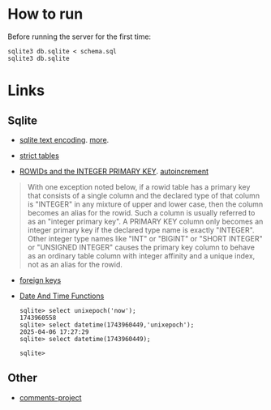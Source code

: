 # How to run

Before running the server for the first time:

    sqlite3 db.sqlite < schema.sql
    sqlite3 db.sqlite 

# Links

## Sqlite

- [sqlite text encoding](https://sqlite.org/forum/forumpost/19a55c4b13d0725d). [more](https://sqlite.org/forum/info/81664396e46b915c).

- [strict tables](https://www.sqlite.org/stricttables.html)

- [ROWIDs and the INTEGER PRIMARY KEY](https://www.sqlite.org/lang_createtable.html#rowid). [autoincrement](https://www.sqlite.org/autoinc.html)

> With one exception noted below, if a rowid table has a primary key that consists of a single column and the declared type of that column is "INTEGER" in any mixture of upper and lower case, then the column becomes an alias for the rowid. Such a column is usually referred to as an "integer primary key". A PRIMARY KEY column only becomes an integer primary key if the declared type name is exactly "INTEGER". Other integer type names like "INT" or "BIGINT" or "SHORT INTEGER" or "UNSIGNED INTEGER" causes the primary key column to behave as an ordinary table column with integer affinity and a unique index, not as an alias for the rowid.

- [foreign keys](https://www.sqlite.org/foreignkeys.html)

- [Date And Time Functions](https://www.sqlite.org/lang_datefunc.html)

    ```
    sqlite> select unixepoch('now');                                                                                                                                           1743960558
    sqlite> select datetime(1743960449,'unixepoch');                                                                                                                           2025-04-06 17:27:29
    sqlite> select datetime(1743960449);

    sqlite>                                 
    ```

## Other

- [comments-project](https://github.com/danidiaz/comments-project)

